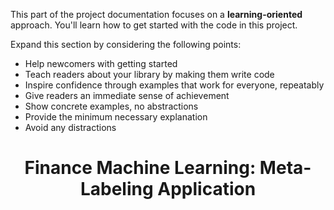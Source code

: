 This part of the project documentation focuses on a **learning-oriented** approach.
You'll learn how to get started with the code in this project.

Expand this section by considering the following points:

- Help newcomers with getting started
- Teach readers about your library by making them write code
- Inspire confidence through examples that work for everyone, repeatably
- Give readers an immediate sense of achievement
- Show concrete examples, no abstractions
- Provide the minimum necessary explanation
- Avoid any distractions

# <center> Finance Machine Learning: Meta-Labeling Application </center>

